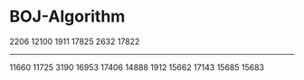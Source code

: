 # BOJ-Algorithm

2206 
12100 
1911
17825
2632
17822

---

11660
11725
3190
16953
17406
14888
1912
15662
17143
15685
15683